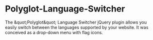 Polyglot-Language-Switcher
==========================

The &amp;quot;Polyglot&amp;quot; Language Switcher jQuery plugin allows you easily switch between the languages supported by your website. It was conceived as a drop-down menu with flag icons.